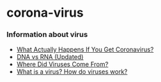 # corona-virus
### Information about virus
- [What Actually Happens If You Get Coronavirus?](https://www.youtube.com/watch?v=OTYfke545vI)
-  [DNA vs RNA (Updated)](https://www.youtube.com/watch?v=JQByjprj_mA)
- [Where Did Viruses Come From?](https://www.youtube.com/watch?v=X31g5TB-MRo)
- [What is a virus? How do viruses work?](https://www.youtube.com/watch?v=7KXHwhTghWI)
